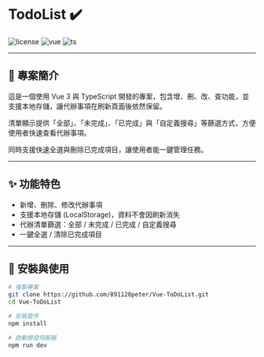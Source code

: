 # TodoList ✔️

![license](https://img.shields.io/badge/license-MIT-green)
![vue](https://img.shields.io/badge/vue-3.0-brightgreen)
![ts](https://img.shields.io/badge/typescript-5.8.0-blue)

---

## 📖 專案簡介
這是一個使用 Vue 3 與 TypeScript 開發的專案，包含增、刪、改、查功能，並支援本地存儲，讓代辦事項在刷新頁面後依然保留。  

清單顯示提供「全部」、「未完成」、「已完成」與「自定義搜尋」等篩選方式，方便使用者快速查看代辦事項。  

同時支援快速全選與刪除已完成項目，讓使用者能一鍵管理任務。  

---

## ✨ 功能特色
- 新增、刪除、修改代辦事項
- 支援本地存儲 (LocalStorage)，資料不會因刷新消失
- 代辦清單篩選：全部 / 未完成 / 已完成 / 自定義搜尋
- 一鍵全選 / 清除已完成項目

---

## 🚀 安裝與使用
```bash
# 複製專案
git clone https://github.com/891128peter/Vue-ToDoList.git
cd Vue-ToDoList

# 安裝套件
npm install

# 啟動開發伺服器
npm run dev
